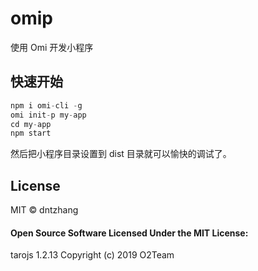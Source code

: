 # omip

使用 Omi 开发小程序

## 快速开始

```js
npm i omi-cli -g
omi init-p my-app
cd my-app
npm start
```

然后把小程序目录设置到 dist 目录就可以愉快的调试了。

## License

MIT © dntzhang

#### Open Source Software Licensed Under the MIT License:

tarojs 1.2.13
Copyright (c) 2019 O2Team
